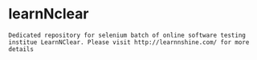# learnNclear
    Dedicated repository for selenium batch of online software testing institue LearnNClear. Please visit http://learnnshine.com/ for more details
